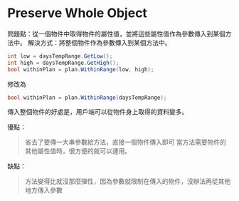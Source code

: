 # Preserve Whole Object
問題點：從一個物件中取得物件的屬性值，並將這些屬性值作為參數傳入到某個方法中。
解決方式：將整個物件作為參數傳入到某個方法中。

````cs
int low = daysTempRange.GetLow();
int high = daysTempRange.GetHigh();
bool withinPlan = plan.WithinRange(low, high);
````

修改為

````cs
bool withinPlan = plan.WithinRange(daysTempRange);
````

傳入整個物件的好處是，用戶端可以從物件身上取得的資料變多。

優點：
> 省去了要傳一大串參數給方法，直接一個物件傳入即可
> 當方法需要物件的其他屬性值時，很方便的就可以運用。

缺點：
> 方法變得比就沒那麼彈性，因為參數就限制在傳入的物件，沒辦法再從其他地方傳入參數


